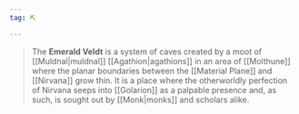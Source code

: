 ```yaml
---
tag: ⛏️

---
```

> The **Emerald Veldt** is a system of caves created by a moot of [[Muldnal|muldnal]] [[Agathion|agathions]] in an area of [[Molthune]] where the planar boundaries between the [[Material Plane]] and [[Nirvana]] grow thin. It is a place where the otherworldly perfection of Nirvana seeps into [[Golarion]] as a palpable presence and, as such, is sought out by [[Monk|monks]] and scholars alike.








